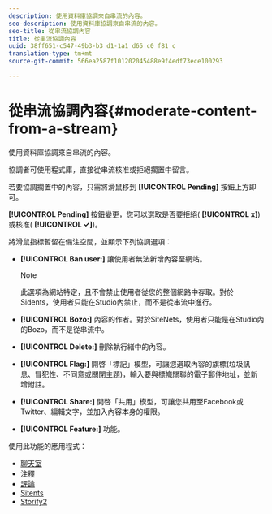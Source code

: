 ```yaml
---
description: 使用資料庫協調來自串流的內容。
seo-description: 使用資料庫協調來自串流的內容。
seo-title: 從串流協調內容
title: 從串流協調內容
uuid: 38ff651-c547-49b3-b3 d1-1a1 d65 c0 f81 c
translation-type: tm+mt
source-git-commit: 566ea2587f101202045488e9f4edf73ece100293

---
```



# 從串流協調內容{#moderate-content-from-a-stream}

使用資料庫協調來自串流的內容。

協調者可使用程式庫，直接從串流核准或拒絕擱置中留言。

若要協調擱置中的內容，只需將滑鼠移到 **[!UICONTROL Pending]** 按鈕上方即可。

**[!UICONTROL Pending]** 按鈕變更，您可以選取是否要拒絕( **[!UICONTROL x]**)或核准( **[!UICONTROL ✓]**)。

將滑鼠指標暫留在備注空間，並顯示下列協調選項：

* **[!UICONTROL Ban user:]** 讓使用者無法新增內容至網站。

   >[!NOTE]
   >
   >此選項為網站特定，且不會禁止使用者從您的整個網路中存取。對於Sidents，使用者只能在Studio內禁止，而不是從串流中進行。

* **[!UICONTROL Bozo:]** 內容的作者。對於SiteNets，使用者只能是在Studio內的Bozo，而不是從串流中。
* **[!UICONTROL Delete:]** 刪除執行緒中的內容。
* **[!UICONTROL Flag:]** 開啓「標記」模型，可讓您選取內容的旗標(垃圾訊息、冒犯性、不同意或關閉主題)，輸入要與標幟關聯的電子郵件地址，並新增附註。
* **[!UICONTROL Share:]** 開啓「共用」模型，可讓您共用至Facebook或Twitter、編輯文字，並加入內容本身的權限。
* **[!UICONTROL Feature:]** 功能。



使用此功能的應用程式：

* [聊天室](/help/using/c-about-apps/c-chat-app/c-chat-app.md#c_chat_app)
* [注釋](/help/using/c-about-apps/c-comments/c-comments.md)
* [評論](/help/using/c-about-apps/c-reviews-app/c-reviews-app.md#c_reviews_app)
* [Sitents](/help/using/c-about-apps/c-sidenotes-app/c-sidenotes-app.md#c_sidenotes_app)
* [Storify2](/help/using/c-about-apps/c-storify2/c-storify2.md#c_storify2)

